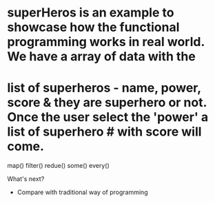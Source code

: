 # superHeros is an example to showcase how the functional programming works in real world. We have a array of data with the
# list of superheros - name, power, score & they are superhero or not. Once the user select the 'power' a list of superhero    # with score will come.

map()
filter()
redue()
some()
every()

What's next?
- Compare with traditional way of programming
